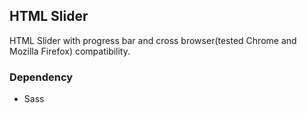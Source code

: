 ## HTML Slider

HTML Slider with progress bar and cross browser(tested Chrome and Mozilla Firefox) compatibility.

### Dependency

- Sass
